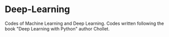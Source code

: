 # Deep-Learning
Codes of Machine Learning and Deep Learning. 
Codes written following the book "Deep Learning with Python" author Chollet.
